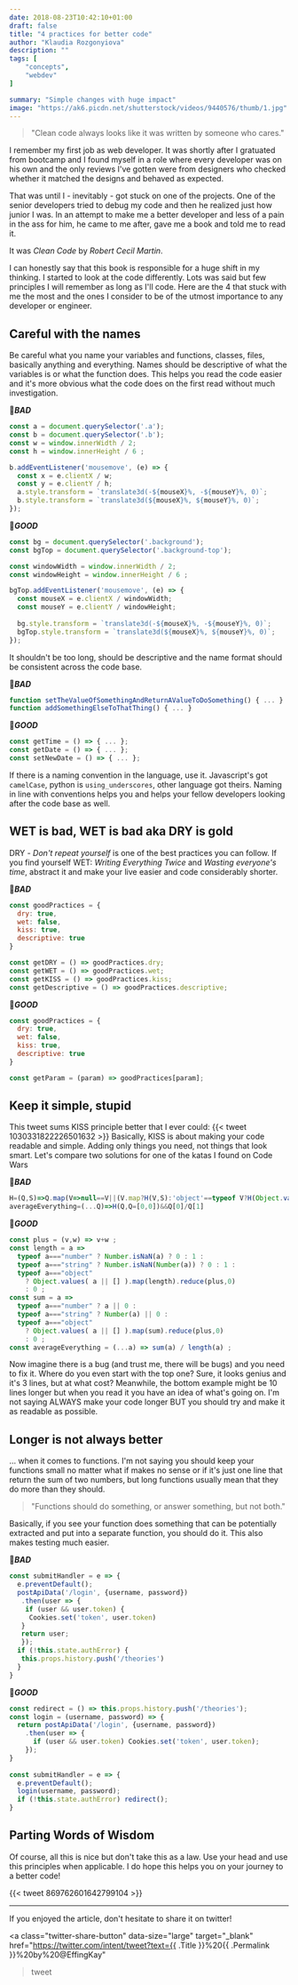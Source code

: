 ```yaml
---
date: 2018-08-23T10:42:10+01:00
draft: false
title: "4 practices for better code"
author: "Klaudia Rozgonyiova"
description: ""
tags: [
    "concepts",
    "webdev"
]

summary: "Simple changes with huge impact"
image: "https://ak6.picdn.net/shutterstock/videos/9440576/thumb/1.jpg"
---
```

> "Clean code always looks like it was written by someone who cares."

I remember my first job as web developer. It was shortly after I gratuated from bootcamp and  I found myself in a role where every developer was on his own and the only reviews I've gotten were from designers who checked whether it matched the designs and behaved as expected. 

That was until I - inevitably - got stuck on one of the projects. One of the senior developers tried to debug my code and then he realized just how junior I was. In an attempt to make me a better developer and less of a pain in the ass for him, he came to me after, gave me a book and told me to read it. 

It was *Clean Code* by *Robert Cecil Martin*.

I can honestly say that this book is responsible for a huge shift in my thinking. I started to look at the code differently. Lots was said but few principles I will remember as long as I'll code. Here are the 4 that stuck with me the most and the ones I consider to be of the utmost importance to any developer or engineer. 


## Careful with the names
Be careful what you name your variables and functions, classes, files, basically anything and everything. Names should be descriptive of what the variables is or what the function does. This helps you read the code easier and it's more obvious what the code does on the first read without much investigation.

🤮***BAD***

```javascript
const a = document.querySelector('.a');
const b = document.querySelector('.b');
const w = window.innerWidth / 2;
const h = window.innerHeight / 6 ;

b.addEventListener('mousemove', (e) => {
  const x = e.clientX / w;
  const y = e.clientY / h;
  a.style.transform = `translate3d(-${mouseX}%, -${mouseY}%, 0)`;
  b.style.transform = `translate3d(${mouseX}%, ${mouseY}%, 0)`;
});
```

🌟***GOOD***

```javascript
const bg = document.querySelector('.background');
const bgTop = document.querySelector('.background-top');

const windowWidth = window.innerWidth / 2;
const windowHeight = window.innerHeight / 6 ;

bgTop.addEventListener('mousemove', (e) => {
  const mouseX = e.clientX / windowWidth;
  const mouseY = e.clientY / windowHeight;
  
  bg.style.transform = `translate3d(-${mouseX}%, -${mouseY}%, 0)`;
  bgTop.style.transform = `translate3d(${mouseX}%, ${mouseY}%, 0)`;
});
```


It shouldn't be too long, should be descriptive and the name format should be consistent across the code base.
<!-- {{< tweet 1029773908554276864 >}} -->


🤮***BAD***

```javascript
function setTheValueOfSomethingAndReturnAValueToDoSomething() { ... }
function addSomethingElseToThatThing() { ... }
```

🌟***GOOD***

```javascript
const getTime = () => { ... };
const getDate = () => { ... };
const setNewDate = () => { ... };
```

If there is a naming convention in the language, use it. Javascript's got `camelCase`, python is `using_underscores`, other language got theirs. Naming in line with conventions helps you and helps your fellow developers looking after the code base as well. 

## WET is bad, WET is bad aka DRY is gold
DRY - *Don't repeat yourself* is one of the best practices you can follow. If you find yourself WET: *Writing Everything Twice* and *Wasting everyone's time*, abstract it and make your live easier and code considerably shorter. 

🤮***BAD***

```javascript
const goodPractices = {
  dry: true,
  wet: false,
  kiss: true,
  descriptive: true
}

const getDRY = () => goodPractices.dry;
const getWET = () => goodPractices.wet;
const getKISS = () => goodPractices.kiss;
const getDescriptive = () => goodPractices.descriptive;

```

🌟***GOOD***

```javascript
const goodPractices = {
  dry: true,
  wet: false,
  kiss: true,
  descriptive: true
}

const getParam = (param) => goodPractices[param];
```
## Keep it simple, stupid

This tweet sums KISS principle better that I ever could:
{{< tweet 1030331822226501632 >}}
Basically, KISS is about making your code readable and simple. Adding only things you need, not things that look smart. Let's compare two solutions for one of the katas I found on Code Wars

🤮***BAD***

```javascript
H=(Q,S)=>Q.map(V=>null==V||(V.map?H(V,S):'object'==typeof V?H(Object.values(V),S):/nu|st/.test(typeof V)&(V=+V)==V&&++S[S[0]+=V,1]))
averageEverything=(...Q)=>H(Q,Q=[0,0])&&Q[0]/Q[1]
```

🌟***GOOD***

```javascript
const plus = (v,w) => v+w ;
const length = a =>
  typeof a==="number" ? Number.isNaN(a) ? 0 : 1 :
  typeof a==="string" ? Number.isNaN(Number(a)) ? 0 : 1 :
  typeof a==="object"
    ? Object.values( a || [] ).map(length).reduce(plus,0)
    : 0 ;
const sum = a =>
  typeof a==="number" ? a || 0 :
  typeof a==="string" ? Number(a) || 0 :
  typeof a==="object" 
    ? Object.values( a || [] ).map(sum).reduce(plus,0) 
    : 0 ;
const averageEverything = (...a) => sum(a) / length(a) ;
```

Now imagine there is a bug (and trust me, there will be bugs) and you need to fix it. Where do you even start with the top one? Sure, it looks genius and it's 3 lines, but at what cost? Meanwhile, the bottom example might be 10 lines longer but when you read it you have an idea of what's going on. I'm not saying ALWAYS make your code longer BUT you should try and make it as readable as possible.

## Longer is not always better

... when it comes to functions. I'm not saying you should keep your functions small no matter what if makes no sense or if it's just one line that return the sum of two numbers, but long functions usually mean that they do more than they should.

> "Functions should do something, or answer something, but not both."

Basically, if you see your function does something that can be potentially extracted and put into a separate function, you should do it. This also makes testing much easier. 

🤮***BAD***

```javascript       
const submitHandler = e => {
  e.preventDefault();
  postApiData('/login', {username, password})
   .then(user => {
    if (user && user.token) {
     Cookies.set('token', user.token)
   }
   return user;
   });
  if (!this.state.authError) {
   this.props.history.push('/theories')
  }
}
```

🌟***GOOD***

```javascript
const redirect = () => this.props.history.push('/theories');    
const login = (username, password) => {
  return postApiData('/login', {username, password})
    .then(user => {
      if (user && user.token) Cookies.set('token', user.token);
    });
}
    
const submitHandler = e => {
  e.preventDefault();
  login(username, password);
  if (!this.state.authError) redirect();
}
```

## Parting Words of Wisdom

Of course, all this is nice but don't take this as a law. Use your head and use this principles when applicable. I do hope this helps you on your journey to a better code!

{{< tweet 869762601642799104 >}}

<hr>
If you enjoyed the article, don't hesitate to share it on twitter!

<a 
class="twitter-share-button"
data-size="large"
target="_blank"
href="https://twitter.com/intent/tweet?text={{ .Title }}%20{{ .Permalink }}%20by%20@EffingKay"
> tweet </a> <br>